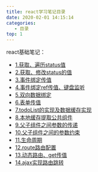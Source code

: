 ```yaml
---
title: react学习笔记目录
date: 2020-02-01 14:15:14
categories:
   - 目录
top: 1
---
```

react基础笔记：
<!--more-->
- [1.获取、遍历status值](../1.获取遍历status值)
- [2.获取、修改status的值](../2.获取修改status的值)
- [3.事件绑定传值](../3.事件绑定传值)
- [4.事件绑定ref传值、键盘监听](../4.事件绑定ref传值、键盘监听)
- [5.双向数据绑定](../5.双向数据绑定)
- [6.表单传值](../6.表单传值)
- [7.todoList的实现及数据缓存实现](../7.todoList的实现及数据缓存实现)
- [8.本地缓存提取公共组件](../8.本地缓存提取公共组件)
- [9.父子组件之间参数的传递](../9.父子组件之间参数的传递)
- [10.父子组件之间的参数约束](../10.父子组件之间的参数约束)
- [11.生命周期](../11.生命周期)
- [12.route路由配置](../12.route路由配置)
- [13.动态路由、get传值](../13.动态路由、get传值)
- [14.ajax实现路由跳转](../14.ajax实现路由跳转)
